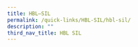```yaml
---
title: HBL–SIL
permalink: /quick-links/HBL-SIL/hbl-sil/
description: ""
third_nav_title: HBL SIL
---
```

